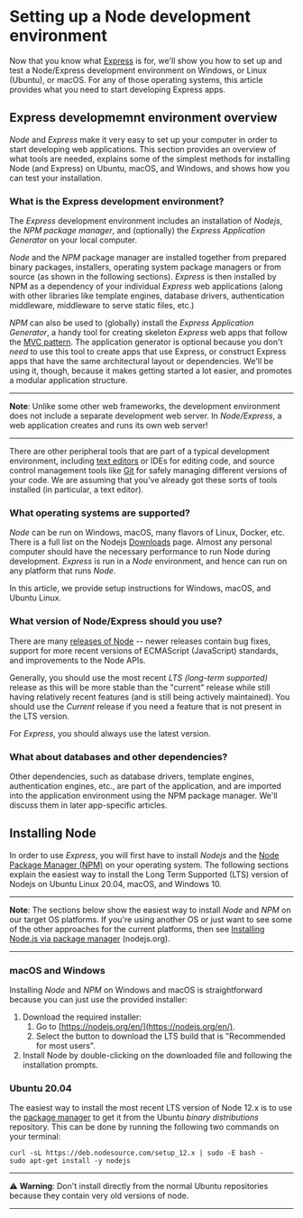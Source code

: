 # Setting up a Node development environment

Now that you know what [Express](https://github.com/AndrewSRea/My_Learning_Port/tree/main/JavaScript/Server-Side_Website_Programming/Express_Web_Framework/Express_Node_Intro#introducing-express) is for, we'll show you how to set up and test a Node/Express development environment on Windows, or Linux (Ubuntu), or macOS. For any of those operating systems, this article provides what you need to start developing Express apps.

## Express developmemnt environment overview


*Node* and *Express* make it very easy to set up your computer in order to start developing web applications. This section provides an overview of what tools are needed, explains some of the simplest methods for installing Node (and Express) on Ubuntu, macOS, and Windows, and shows how you can test your installation.

### What is the Express development environment?

The *Express* development environment includes an installation of *Nodejs*, the *NPM package manager*, and (optionally) the *Express Application Generator* on your local computer.

*Node* and the *NPM* package manager are installed together from prepared binary packages, installers, operating system package managers or from source (as shown in the following sections). *Express* is then installed by NPM as a dependency of your individual *Express* web applications (along with other libraries like template engines, database drivers, authentication middleware, middleware to serve static files, etc.)

*NPM* can also be used to (globally) install the *Express Application Generator*, a handy tool for creating skeleton *Express* web apps that follow the [MVC pattern](https://developer.mozilla.org/en-US/docs/Glossary/MVC). The application generator is optional because you don't *need* to use this tool to create apps that use Express, or construct Express apps that have the same architectural layout or dependencies. We'll be using it, though, because it makes getting started a lot easier, and promotes a modular application structure.

<hr>

**Note**: Unlike some other web frameworks, the development environment does not include a separate development web server. In *Node/Express*, a web application creates and runs its own web server!

<hr>

There are other peripheral tools that are part of a typical development environment, including [text editors](https://developer.mozilla.org/en-US/docs/Learn/Common_questions/Available_text_editors) or IDEs for editing code, and source control management tools like [Git](https://git-scm.com/) for safely managing different versions of your code. We are assuming that you've already got these sorts of tools installed (in particular, a text editor).

### What operating systems are supported?

*Node* can be run on Windows, macOS, many flavors of Linux, Docker, etc. There is a full list on the Nodejs [Downloads](https://nodejs.org/en/download/) page. Almost any personal computer should have the necessary performance to run Node during development. *Express* is run in a *Node* environment, and hence can run on any platform that runs *Node*.

In this article, we provide setup instructions for Windows, macOS, and Ubuntu Linux.

### What version of Node/Express should you use?

There are many [releases of Node](https://nodejs.org/en/blog/release/) -- newer releases contain bug fixes, support for more recent versions of ECMAScript (JavaScript) standards, and improvements to the Node APIs.

Generally, you should use the most recent *LTS (long-term supported)* release as this will be more stable than the "current" release while still having relatively recent features (and is still being actively maintained). You should use the *Current* release if you need a feature that is not present in the LTS version.

For *Express*, you should always use the latest version.

### What about databases and other dependencies?

Other dependencies, such as database drivers, template engines, authentication engines, etc., are part of the application, and are imported into the application environment using the NPM package manager. We'll discuss them in later app-specific articles.

## Installing Node

In order to use *Express*, you will first have to install *Nodejs* and the [Node Package Manager (NPM)](https://docs.npmjs.com/) on your operating system. The following sections explain the easiest way to install the Long Term Supported (LTS) version of Nodejs on Ubuntu Linux 20.04, macOS, and Windows 10.

<hr>

**Note**: The sections below show the easiest way to install *Node* and *NPM* on our target OS platforms. If you're using another OS or just want to see some of the other approaches for the current platforms, then see [Installing Node.js via package manager](https://nodejs.org/en/download/package-manager/) (nodejs.org).

<hr>

### macOS and Windows

Installing *Node* and *NPM* on Windows and macOS is straightforward because you can just use the provided installer:

1. Download the required installer:
    1. Go to [https://nodejs.org/en/](https://nodejs.org/en/).
    2. Select the button to download the LTS build that is "Recommended for most users".
2. Install Node by double-clicking on the downloaded file and following the installation prompts.

### Ubuntu 20.04

The easiest way to install the most recent LTS version of Node 12.x is to use the [package manager](https://nodejs.org/en/download/package-manager/#debian-and-ubuntu-based-linux-distributions) to get it from the Ubuntu *binary distributions* repository. This can be done by running the following two commands on your terminal:
```
curl -sL https://deb.nodesource.com/setup_12.x | sudo -E bash -
sudo apt-get install -y nodejs
```

<hr>

:warning: **Warning**: Don't install directly from the normal Ubuntu repositories because they contain very old versions of node.

<hr>